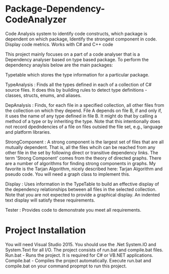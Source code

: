 # Package-Dependency-CodeAnalyzer
Code Analysis system to identify code constructs, which package is dependent on which package, Identify the strongest component in code. Display code metrics. Works with C# and C++ code

This project mainly focuses on a part of a code analyser that is a Dependency analyser based on type based package. 
To perform the dependency anaylsis below are the main packages:

Typetable which stores the type information for a particular package.

TypeAnalysis : Finds all the types defined in each of a collection of C# source files. It does this by building rules to detect type definitions - classes, structs, enums, and aliases.

DepAnalysis : Finds, for each file in a specified collection, all other files from the collection on which they depend. File A depends on file B, if and only if, it uses the name of any type defined in file B. It might do that by calling a method of a type or by inheriting the type. Note that this intentionally does not record dpedndencies of a file on files outsied the file set, e.g., language and platform libraries.

StrongComponent : A strong component is the largest set of files that are all mutually dependent. That is, all the files whcih can be reached from any other file in the set by following direct or transitive dependency links. The term 'Strong Component' comes from the theory of directed graphs. There are a number of algorithms for finding strong components in graphs. My favorite is the Tarjan 
Algorithm, nicely described here: Tarjan Algorithm and pseudo code. You will need a graph class to implement this.

Display : Uses information in the TypeTable to build an effective display of the dependency relationships between all files in the selected collection. Note that you are not expected to provide a graphical display. An indented text display will satisfy these requirements.

Tester : Provides code to demonstrate you meet all requirements.

# Project Installation
You will need Visual Studio 2015. You should use the .Net System.IO and System.Text for all I/O. 
The project consists of run.bat and compile.bat files. Run.bat - Runs the project. 
It is required for C# or VB.NET applications. Compile.bat - Compiles the project automatically. 
Execute run.bat and compile.bat on your command propmpt to run this project.
